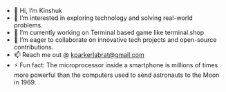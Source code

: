 - 👋 Hi, I’m Kinshuk
- 👀 I’m interested in exploring technology and solving real-world problems.
- 🌱 I’m currently working on Terminal based game like terminal.shop
- 💞️ I’m eager to collaborate on innovative tech projects and open-source contributions.
- 📫 Reach me out @ kparkerlabrat@gmail.com
- ⚡ Fun fact: The microprocessor inside a smartphone is millions of times more powerful than the computers used to send astronauts to the Moon in 1969.

<!---
kinshukpandala/kinshukpandala is a ✨ special ✨ repository because its `README.md` (this file) appears on your GitHub profile.
You can click the Preview link to take a look at your changes.
--->
 <!---
- i completed building 50% of QUENCH - a smart water dispenser enabled with cashless payment
--->
